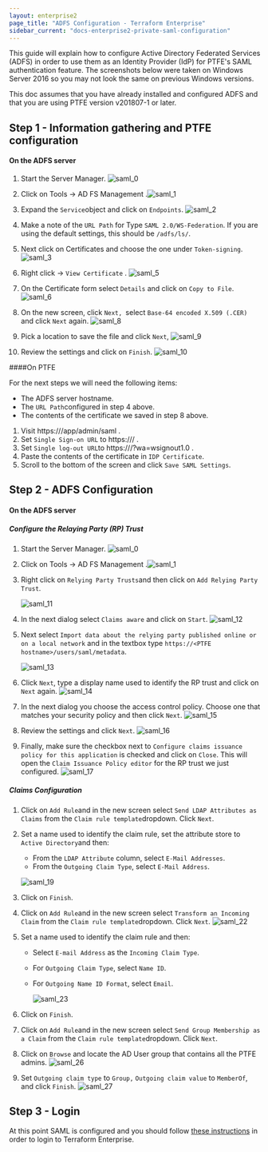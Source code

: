```yaml
---
layout: enterprise2
page_title: "ADFS Configuration - Terraform Enterprise"
sidebar_current: "docs-enterprise2-private-saml-configuration"
---
```


This guide will explain how to configure Active Directory Federated Services (ADFS) in order to use them as an Identity Provider (IdP) for PTFE's SAML authentication feature. The screenshots below were taken on Windows Server 2016 so you may not look the same on previous Windows versions.

This doc assumes that you have already installed and configured ADFS and that you are using PTFE version v201807-1 or later.



## Step 1 - Information gathering and PTFE configuration

#### On the ADFS server

1. Start the Server Manager.
  ![saml_0](./images/saml_0.png)

2. Click on Tools -> AD FS Management
  .![saml_1](./images/saml_1.png)

3. Expand the `Service`object and click on `Endpoints`.
  ![saml_2](./images/saml_2.png)

4. Make a note of the `URL Path` for Type `SAML 2.0/WS-Federation`. If you are using the default settings, this should be `/adfs/ls/`.

5. Next click on Certificates and choose the one under `Token-signing`.
  ![saml_3](./images/saml_3.png)

6. Right click -> `View Certificate` .
  ![saml_5](./images/saml_5.png)

7. On the Certificate form select `Details` and click on `Copy to File`.
  ![saml_6](./images/saml_6.png)

8. On the new screen, click `Next, `select `Base-64 encoded X.509 (.CER)` and click `Next` again.
  ![saml_8](./images/saml_8.png)

9. Pick a location to save the file and click `Next`,
  ![saml_9](./images/saml_9.png)
10. Review the settings and click on `Finish`.
  ![saml_10](./images/saml_10.png)

####On PTFE

For the next steps we will need the following items:

* The ADFS server hostname.
* The `URL Path`configured in step 4 above.
* The contents of the certificate we saved in step 8 above.



1. Visit https://<your ptfe hostname>/app/admin/saml .
2. Set `Single Sign-on URL` to https://<ADFS hostname>/<URL Path> .
3. Set `Single log-out URL`to https://<ADFS hostname>/<URL Path>?wa=wsignout1.0 .
4. Paste the contents of the certificate in `IDP Certificate`.
5. Scroll to the bottom of the screen and click `Save SAML Settings`.



## Step 2 - ADFS Configuration

#### On the ADFS server

##### Configure the Relaying Party (RP) Trust

1. Start the Server Manager.
   ![saml_0](./images/saml_0.png)

2. Click on Tools -> AD FS Management
   .![saml_1](./images/saml_1.png)

   

3. Right click on `Relying Party Trusts`and then click on `Add Relying Party Trust`.

    ![saml_11](./images/saml_11.png)

4. In the next dialog select `Claims aware` and click on `Start`.
   ![saml_12](./images/saml_12.png)

5. Next select `Import data about the relying party published online or on a local network` and in the textbox type `https://<PTFE hostname>/users/saml/metadata`.

   ![saml_13](./images/saml_13.png)

6. Click `Next`, type a display name used to identify the RP trust and click on `Next` again.
   ![saml_14](./images/saml_14.png)

7. In the next dialog you choose the access control policy. Choose one that matches your security policy and then click `Next`.
   ![saml_15](./images/saml_15.png)

8. Review the settings and click `Next`.
   ![saml_16](./images/saml_16.png)

9. Finally, make sure the checkbox next to `Configure claims issuance policy for this application` is checked and click on `Close`. This will open the `Claim Issuance Policy editor` for the RP trust we just configured.
   ![saml_17](./images/saml_17.png)

##### Claims Configuration

1. Click on `Add Rule`and in the new screen select `Send LDAP Attributes as Claims` from the `Claim rule template`dropdown. Click  `Next`.

2. Set a name used to identify the claim rule, set the attribute store to `Active Directory`and then:
   - From the `LDAP Attribute` column, select `E-Mail Addresses`.
   - From the `Outgoing Claim Type`, select `E-Mail Address`. 

   ![saml_19](./images/saml_19.png)

3. Click on `Finish`.

4. Click on `Add Rule`and in the new screen select `Transform an Incoming Claim` from the `Claim rule template`dropdown. Click `Next`.
   ![saml_22](./images/saml_22.png)

5. Set a name used to identify the claim rule and then:
   * Select `E-mail Address` as the `Incoming Claim Type`.

   * For `Outgoing Claim Type`, select `Name ID`.

   * For `Outgoing Name ID Format`, select `Email`. 

     ![saml_23](./images/saml_23.png)

6. Click on `Finish`.

7. Click on `Add Rule`and in the new screen select `Send Group Membership as a Claim` from the `Claim rule template`dropdown. Click `Next`.

8. Click on `Browse` and locate the AD User group that contains all the PTFE admins.
   ![saml_26](./images/saml_26.png)
9. Set `Outgoing claim type` to `Group,` `Outgoing claim value` to `MemberOf`, and click `Finish`.
   ![saml_27](./images/saml_27.png)

## Step 3 - Login

At this point SAML is configured and you should follow [these instructions](docs/enterprise/saml/login.html) in order to login to Terraform Enterprise.
